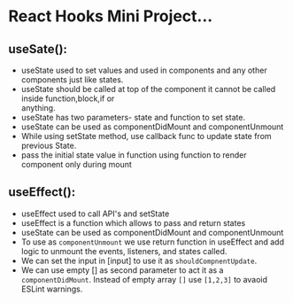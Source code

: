 # React Hooks Mini Project...

## useSate():

- useState used to set values and used in components and any other components just like states.
- useState should be called at top of the component it cannot be called inside function,block,if or  
  anything.
- useState has two parameters- state and function to set state.
- useState can be used as componentDidMount and componentUnmount
- While using setState method, use callback func to update state from previous State.
- pass the initial state value in function using function to render component only during mount

## useEffect():

- useEffect used to call API's and setState
- useEffect is a function which allows to pass and return states
- useState can be used as componentDidMount and componentUnmount
- To use as `componentUnmount` we use return function in useEffect and add logic to unmount the events, listeners, and states called.
- We can set the input in [input] to use it as `shouldCompnentUpdate`.
- We can use empty [] as second parameter to act it as a `componentDidMount`. Instead of empty array `[]` use `[1,2,3]` to avaoid ESLint warnings.
